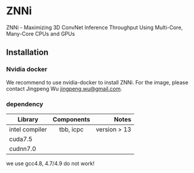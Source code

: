 # ZNNi
ZNNi - Maximizing 3D ConvNet Inference Throughput Using Multi-Core, Many-Core CPUs and GPUs

## Installation

### Nvidia docker
We recommend to use nvidia-docker to install ZNNi. For the image, please contact Jingpeng Wu <jingpeng.wu@gmail.com>.

### dependency

| Library       | Components    | Notes        |
| ------------- |:-------------:| ------------:|
| intel compiler| tbb, icpc     | version > 13 |
| cuda7.5       |               |              |
| cudnn7.0      |               |              |

we use gcc4.8, 4.7/4.9 do not work!
